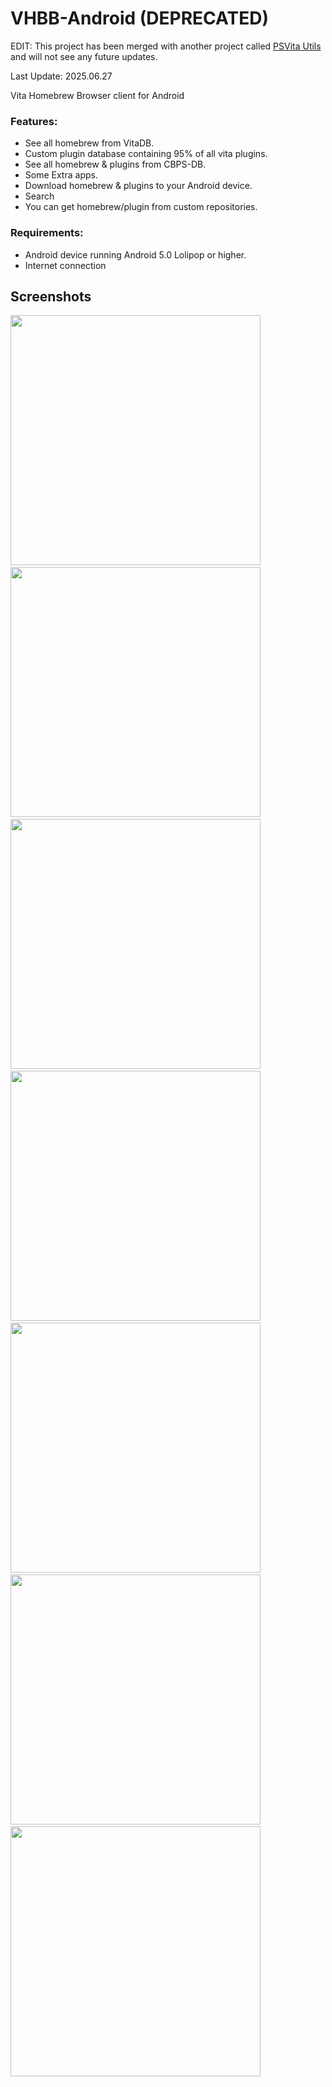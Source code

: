 # VHBB-Android (DEPRECATED)

EDIT: This project has been merged with another project called [PSVita Utils](https://github.com/SSMG4/PSVita-Utils) and will not see any future updates.

Last Update: 2025.06.27

Vita Homebrew Browser client for Android

### Features:
- See all homebrew from VitaDB.
- Custom plugin database containing 95% of all vita plugins.
- See all homebrew & plugins from CBPS-DB.
- Some Extra apps.
- Download homebrew & plugins to your Android device.
- Search
- You can get homebrew/plugin from custom repositories.

### Requirements:
- Android device running Android 5.0 Lolipop or higher.
- Internet connection

## Screenshots
<img src="screenshots/screenshot_homebrew.png" width="400"> &nbsp; <img src="screenshots/screenshot_plugins.png" width="400"> &nbsp; <img src="screenshots/screenshot_cbpsdb.png" width="400"> &nbsp; <img src="screenshots/screenshot_extras.png" width="400"> &nbsp; <img src="screenshots/screenshot_customrepo.png" width="400"> &nbsp; <img src="screenshots/screenshot_drawer.png" width="400"> &nbsp; <img src="screenshots/screenshot_details.png" width="400">
